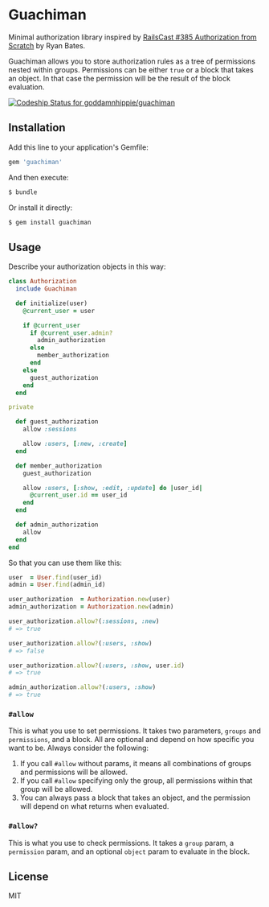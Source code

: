 Guachiman
=========

Minimal authorization library inspired by [RailsCast #385 Authorization from Scratch][1] by Ryan Bates.

Guachiman allows you to store authorization rules as a tree of permissions nested within groups.
Permissions can be either `true` or a block that takes an object. In that case the permission will
be the result of the block evaluation.

[ ![Codeship Status for goddamnhippie/guachiman][2]][3]

[1]: http://railscasts.com/episodes/385-authorization-from-scratch-part-1
[2]: https://www.codeship.io/projects/f3a90030-f43c-0131-65bd-5a054a318c0e/status
[3]: https://www.codeship.io/projects/28071

Installation
------------

Add this line to your application's Gemfile:

```ruby
gem 'guachiman'
```

And then execute:

```bash
$ bundle
```

Or install it directly:

```bash
$ gem install guachiman
```

Usage
-----

Describe your authorization objects in this way:

```ruby
class Authorization
  include Guachiman

  def initialize(user)
    @current_user = user

    if @current_user
      if @current_user.admin?
        admin_authorization
      else
        member_authorization
      end
    else
      guest_authorization
    end
  end

private

  def guest_authorization
    allow :sessions

    allow :users, [:new, :create]
  end

  def member_authorization
    guest_authorization

    allow :users, [:show, :edit, :update] do |user_id|
      @current_user.id == user_id
    end
  end

  def admin_authorization
    allow
  end
end
```

So that you can use them like this:

```ruby
user  = User.find(user_id)
admin = User.find(admin_id)

user_authorization  = Authorization.new(user)
admin_authorization = Authorization.new(admin)

user_authorization.allow?(:sessions, :new)
# => true

user_authorization.allow?(:users, :show)
# => false

user_authorization.allow?(:users, :show, user.id)
# => true

admin_authorization.allow?(:users, :show)
# => true
```

### `#allow`

This is what you use to set permissions. It takes two parameters, `groups` and `permissions`, and a block.
All are optional and depend on how specific you want to be. Always consider the following:

1. If you call `#allow` without params, it means all combinations of groups and permissions will be allowed.
2. If you call `#allow` specifying only the group, all permissions within that group will be allowed.
3. You can always pass a block that takes an object, and the permission will depend on what returns when evaluated.

### `#allow?`

This is what you use to check permissions. It takes a `group` param, a `permission` param, and an optional `object`
param to evaluate in the block.

License
-------

MIT
